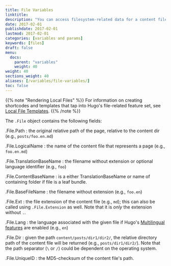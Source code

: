 ```yaml
---
title: File Variables
linktitle:
description: "You can access filesystem-related data for a content file in the `.File` variable."
date: 2017-02-01
publishdate: 2017-02-01
lastmod: 2017-02-01
categories: [variables and params]
keywords: [files]
draft: false
menu:
  docs:
    parent: "variables"
    weight: 40
weight: 40
sections_weight: 40
aliases: [/variables/file-variables/]
toc: false
---
```


{{% note "Rendering Local Files" %}}
For information on creating shortcodes and templates that tap into Hugo's file-related feature set, see [Local File Templates](/templates/files/).
{{% /note %}}

The `.File` object contains the following fields:

.File.Path
: the original relative path of the page, relative to the content dir (e.g., `posts/foo.en.md`)

.File.LogicalName
: the name of the content file that represents a page (e.g., `foo.en.md`)

.File.TranslationBaseName
: the filename without extension or optional language identifier (e.g., `foo`)

.File.ContentBaseName 
: is a either TranslationBaseName or name of containing folder if file is a leaf bundle.
  
.File.BaseFileName
: the filename without extension (e.g., `foo.en`)

.File.Ext
: the file extension of the content file (e.g., `md`); this can also be called using `.File.Extension` as well. Note that it is *only* the extension without `.`.

.File.Lang
: the language associated with the given file if Hugo's [Multilingual features][multilingual] are enabled (e.g., `en`)

.File.Dir
: given the path `content/posts/dir1/dir2/`, the relative directory path of the content file will be returned (e.g., `posts/dir1/dir2/`). Note that the path separator (`\` or `/`) could be dependent on the operating system.

.File.UniqueID
: the MD5-checksum of the content file's path.

[Multilingual]: /content-management/multilingual/
